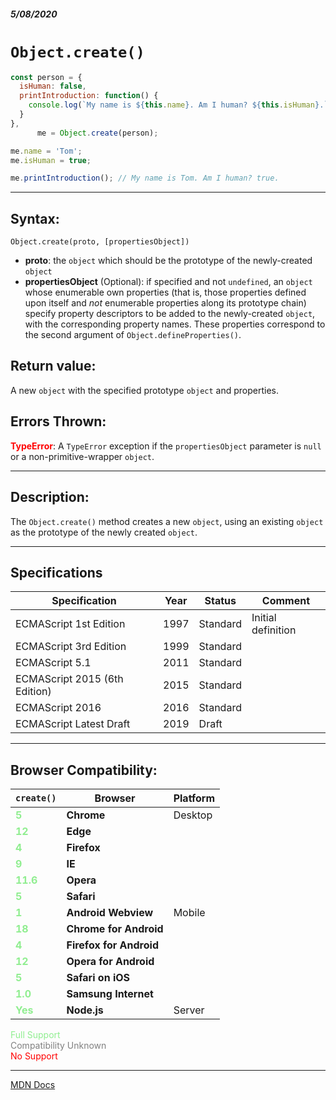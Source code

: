 ##### 5/08/2020
# `Object.create()`

```js
const person = {
  isHuman: false,
  printIntroduction: function() {
    console.log(`My name is ${this.name}. Am I human? ${this.isHuman}.`);
  }
},
      me = Object.create(person);

me.name = 'Tom'; 
me.isHuman = true;

me.printIntroduction(); // My name is Tom. Am I human? true.
```

---

## Syntax:
`Object.create(proto, [propertiesObject])`

* **proto**: the `object` which should be the prototype of the newly-created `object`
* **propertiesObject** (Optional): if specified and not `undefined`, an `object` whose enumerable own properties (that is, those properties defined upon itself and _not_ enumerable properties along its prototype chain) specify property descriptors to be added to the newly-created `object`, with the corresponding property names. These properties correspond to the second argument of `Object.defineProperties()`. 

## Return value:
A new `object` with the specified prototype `object` and properties.

## Errors Thrown:
<span style="color: red">**TypeError**</span>: A `TypeError` exception if the `propertiesObject` parameter is `null` or a non-primitive-wrapper `object`.

---

## Description:
The `Object.create()` method creates a new `object`, using an existing `object` as the prototype of the newly created `object`.

---

## Specifications
| Specification | Year | Status | Comment |
|---|---|---|---|
| ECMAScript 1st Edition | 1997 | Standard | Initial definition |
| ECMAScript 3rd Edition | 1999 | Standard |  |
| ECMAScript 5.1 | 2011 | Standard |  |
| ECMAScript 2015 (6th Edition) | 2015 | Standard |  |
| ECMAScript 2016 | 2016 | Standard |  |
| ECMAScript Latest Draft | 2019 | Draft |  |

---

## Browser Compatibility:
| `create()` | Browser | Platform |
|---|---|---|
| <span style="color: lightgreen">**5**</span> | **Chrome** | Desktop | 
| <span style="color: lightgreen">**12**</span> | **Edge** || 
| <span style="color: lightgreen">**4**</span> | **Firefox** || 
| <span style="color: lightgreen">**9**</span> | **IE** || 
| <span style="color: lightgreen">**11.6**</span> | **Opera** || 
| <span style="color: lightgreen">**5**</span> | **Safari** || 
| <span style="color: lightgreen">**1**</span> | **Android Webview** | Mobile | 
| <span style="color: lightgreen">**18**</span> | **Chrome for Android** || 
| <span style="color: lightgreen">**4**</span> | **Firefox for Android** || 
| <span style="color: lightgreen">**12**</span> | **Opera for Android** || 
| <span style="color: lightgreen">**5**</span> | **Safari on iOS** || 
| <span style="color: lightgreen">**1.0**</span> | **Samsung Internet** || 
| <span style="color: lightgreen">**Yes**</span> | **Node.js** | Server | 

<span style="color: lightgreen">Full Support</span>  
<span style="color: grey">Compatibility Unknown</span>  
<span style="color: red">No Support</span>

---

[MDN Docs](https://developer.mozilla.org/en-US/docs/Web/JavaScript/Reference/Global_Objects/Object/create)